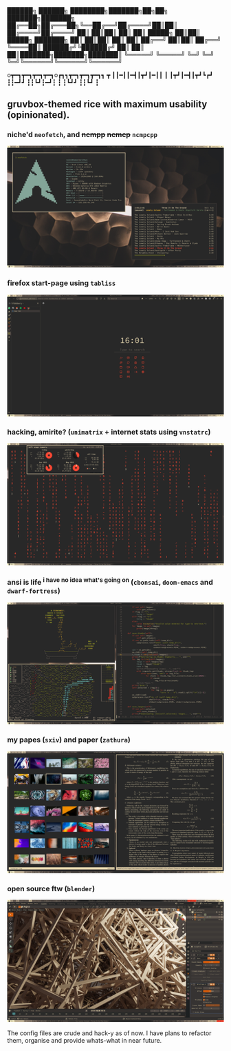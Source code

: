 # 

 ██████╗  ██████╗ ████████╗███████╗██╗██╗     ███████╗███████╗ 
 ██╔══██╗██╔═══██╗╚══██╔══╝██╔════╝██║██║     ██╔════╝██╔════╝ 
 ██║  ██║██║   ██║   ██║   █████╗  ██║██║     █████╗  ███████╗ 
 ██║  ██║██║   ██║   ██║   ██╔══╝  ██║██║     ██╔══╝  ╚════██║ 
 ██████╔╝╚██████╔╝   ██║   ██║     ██║███████╗███████╗███████║ 
 ╚═════╝  ╚═════╝    ╚═╝   ╚═╝     ╚═╝╚══════╝╚══════╝╚══════╝ 

 o┳━┓┳━┓┳━┓┳━┓o┏┓┓┳━┓┳━┓┳━┓┓ ┳ 
 ┃┃━┃┃━┫┃┳┛┃━┃┃ ┃ ┃┳┛┃━┫┃┳┛┗┏┛ 
 ┇┇━┛┛ ┇┇┗┛┇━┛┇ ┇ ┇┗┛┛ ┇┇┗┛ ┇  

## gruvbox-themed rice with maximum usability (opinionated).

### niche'd `neofetch`, and ~~ncmpp~~ ~~ncmcp~~ `ncmpcpp`
![](./.dotshots/fetch-and-ncmpcpp.png)

### firefox start-page using `tabliss`
![](./.dotshots/firefox.png)

### hacking, amirite? (`unimatrix` + internet stats using `vnstatrc`)
![](./.dotshots/unimatrix-and-vnstat.png)

### ansi is life <sup>i have no idea what's going on</sup> (`cbonsai`, `doom-emacs` and `dwarf-fortress`)
![](./.dotshots/cbonsai-doom-and-dwarf.png)

### my papes (`sxiv`) and paper (`zathura`)
![](./.dotshots/sxiv-and-zathura.png)

### open source ftw (`blender`)
![](./.dotshots/blender.png)



The config files are crude and hack-y as of now. I have plans to refactor them, organise and provide whats-what in near future.

